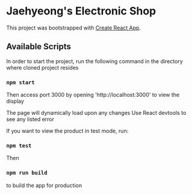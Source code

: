 # Jaehyeong's Electronic Shop

This project was bootstrapped with [Create React App](https://github.com/facebook/create-react-app).

## Available Scripts

In order to start the project, run the following command in the directory where
cloned project resides

### `npm start`

Then access port 3000 by opening 'http://localhost:3000' to view the display

The page will dynamically load upon any changes
Use React devtools to see any listed error

If you want to view the product in test mode, run:

### `npm test`

Then

### `npm run build`

to build the app for production
